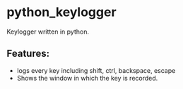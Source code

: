 # python_keylogger
Keylogger written in python.
## Features:
- logs every key including shift, ctrl, backspace, escape
- Shows the window in which the key is recorded.
<!--stackedit_data:
eyJoaXN0b3J5IjpbMTU4MTg1MjQwM119
-->